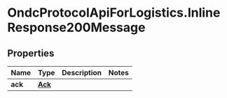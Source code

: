 # OndcProtocolApiForLogistics.InlineResponse200Message

## Properties
Name | Type | Description | Notes
------------ | ------------- | ------------- | -------------
**ack** | [**Ack**](Ack.md) |  | 
